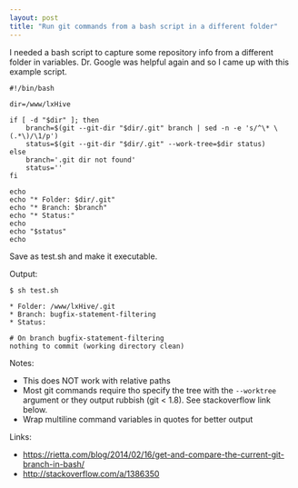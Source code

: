 ```yaml
---
layout: post
title: "Run git commands from a bash script in a different folder"
---
```


I needed a bash script to capture some repository info from a different folder in variables.
Dr. Google was helpful again and so I came up with this example script.

```
#!/bin/bash

dir=/www/lxHive

if [ -d "$dir" ]; then
    branch=$(git --git-dir "$dir/.git" branch | sed -n -e 's/^\* \(.*\)/\1/p')
    status=$(git --git-dir "$dir/.git" --work-tree=$dir status)
else
    branch='.git dir not found'
    status=''
fi

echo
echo "* Folder: $dir/.git"
echo "* Branch: $branch"
echo "* Status:"
echo
echo "$status"
echo
```

Save as test.sh and make it executable.

Output:

```
$ sh test.sh

* Folder: /www/lxHive/.git
* Branch: bugfix-statement-filtering
* Status:

# On branch bugfix-statement-filtering
nothing to commit (working directory clean)
```

Notes:

 * This does NOT work with relative paths
 * Most git commands require tho specify the tree with  the `--worktree` argument or they output rubbish (git < 1.8). See stackoverflow link below.
 * Wrap multiline command variables in quotes for better output


Links:

* https://rietta.com/blog/2014/02/16/get-and-compare-the-current-git-branch-in-bash/
* http://stackoverflow.com/a/1386350
